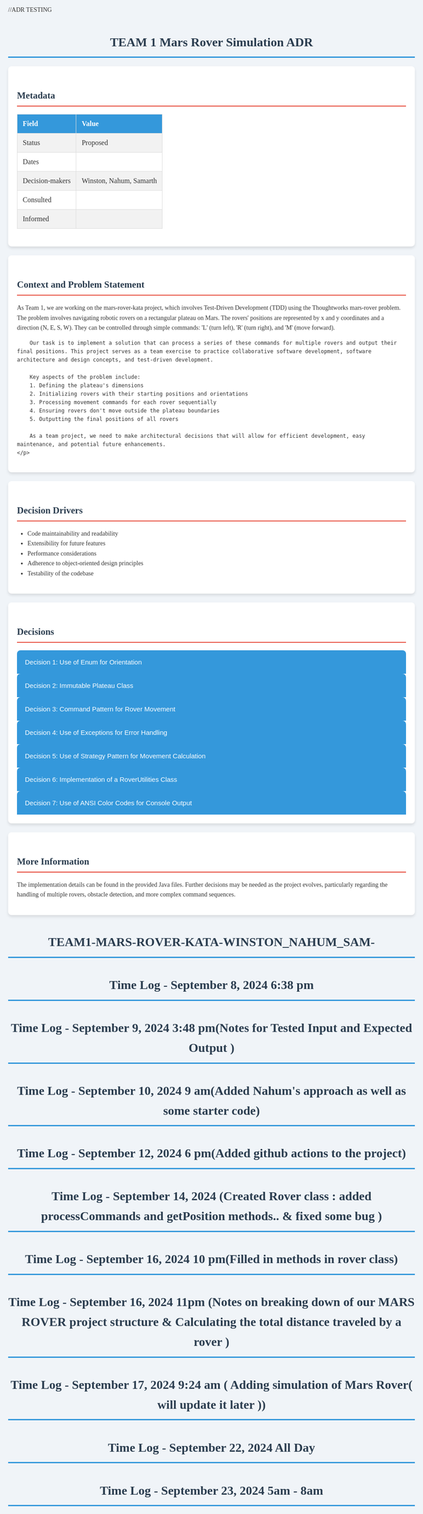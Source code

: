 //ADR TESTING
<!DOCTYPE html>
<html lang="en">
<head>
    <meta charset="UTF-8">
    <meta name="viewport" content="width=device-width, initial-scale=1.0">
    <title>TEAM 1 Mars Rover Simulation ADR</title>
    <style>
        body {
            font-family: 'Times New Roman', Tahoma, Geneva, Verdana, sans-serif;
            line-height: 1.6;
            color: #333;
            max-width: 1000px;
            margin: 0 auto;
            padding: 20px;
            background-color: #f0f4f8;
        }
        h1, h2, h3 {
            color: #2c3e50;
        }
        h1 {
            border-bottom: 3px solid #3498db;
            padding-bottom: 10px;
            text-align: center;
        }
        h2 {
            border-bottom: 2px solid #e74c3c;
            padding-bottom: 5px;
            margin-top: 30px;
        }
        .section {
            background-color: #ffffff;
            border-radius: 8px;
            padding: 20px;
            margin-bottom: 20px;
            box-shadow: 0 4px 6px rgba(0,0,0,0.1);
        }
        table {
            width: 100%;
            border-collapse: collapse;
            margin-bottom: 20px;
        }
        th, td {
            border: 1px solid #ddd;
            padding: 12px;
            text-align: left;
        }
        th {
            background-color: #3498db;
            color: white;
        }
        tr:nth-child(even) {
            background-color: #f2f2f2;
        }
        .pros {
            color: #27ae60;
        }
        .cons {
            color: #c0392b;
        }
        .neutral {
            color: #f39c12;
        }
        .collapsible {
            background-color: #3498db;
            color: white;
            cursor: pointer;
            padding: 18px;
            width: 100%;
            border: none;
            text-align: left;
            outline: none;
            font-size: 15px;
            transition: 0.4s;
            border-radius: 8px 8px 0 0;
        }
        .active, .collapsible:hover {
            background-color: #2980b9;
        }
        .content {
            padding: 0 18px;
            display: none;
            overflow: hidden;
            background-color: #f1f1f1;
            border-radius: 0 0 8px 8px;
        }
        .edit-btn {
            background-color: #2ecc71;
            color: white;
            border: none;
            padding: 10px 20px;
            text-align: center;
            text-decoration: none;
            display: inline-block;
            font-size: 16px;
            margin: 4px 2px;
            cursor: pointer;
            border-radius: 4px;
        }
    </style>
</head>
<body>
<h1>TEAM 1 Mars Rover Simulation ADR</h1>

<div class="section">
    <h2>Metadata</h2>
    <table id="metadataTable">
        <tr>
            <th>Field</th>
            <th>Value</th>
        </tr>
        <tr>
            <td>Status</td>
            <td contenteditable="true">Proposed</td>
        </tr>
        <tr>
            <td>Dates</td>
            <td contenteditable="true"></td>
        </tr>
        <tr>
            <td>Decision-makers</td>
            <td contenteditable="true">Winston, Nahum, Samarth</td>
        </tr>
        <tr>
            <td>Consulted</td>
            <td contenteditable="true"></td>
        </tr>
        <tr>
            <td>Informed</td>
            <td contenteditable="true"></td>
        </tr>
    </table>
</div>

<div class="section">
    <h2>Context and Problem Statement</h2>
    <p contenteditable="true">
        As Team 1, we are working on the mars-rover-kata project, which involves Test-Driven Development (TDD) using the Thoughtworks mars-rover problem. The problem involves navigating robotic rovers on a rectangular plateau on Mars. The rovers' positions are represented by x and y coordinates and a direction (N, E, S, W). They can be controlled through simple commands: 'L' (turn left), 'R' (turn right), and 'M' (move forward).

        Our task is to implement a solution that can process a series of these commands for multiple rovers and output their final positions. This project serves as a team exercise to practice collaborative software development, software architecture and design concepts, and test-driven development.

        Key aspects of the problem include:
        1. Defining the plateau's dimensions
        2. Initializing rovers with their starting positions and orientations
        3. Processing movement commands for each rover sequentially
        4. Ensuring rovers don't move outside the plateau boundaries
        5. Outputting the final positions of all rovers

        As a team project, we need to make architectural decisions that will allow for efficient development, easy maintenance, and potential future enhancements.
    </p>
</div>

<div class="section">
    <h2>Decision Drivers</h2>
    <ul id="decisionDrivers" contenteditable="true">
        <li>Code maintainability and readability</li>
        <li>Extensibility for future features</li>
        <li>Performance considerations</li>
        <li>Adherence to object-oriented design principles</li>
        <li>Testability of the codebase</li>
    </ul>
</div>

<div class="section">
    <h2>Decisions</h2>
    <div id="optionsDetails">
        <div>
            <button class="collapsible">Decision 1: Use of Enum for Orientation</button>
            <div class="content">
                <p contenteditable="true">We will use an Enum class to represent the cardinal directions (N, E, S, W) for the rover's orientation.</p>
                <ul contenteditable="true">
                    <li class="pros">Good, because it provides type safety and prevents invalid orientations</li>
                    <li class="pros">Good, because it allows for easy implementation of left and right turns</li>
                    <li class="cons">Bad, because it might be less flexible if we need to add diagonal directions in the future</li>
                </ul>
            </div>
        </div>
        <div>
            <button class="collapsible">Decision 2: Immutable Plateau Class</button>
            <div class="content">
                <p contenteditable="true">The Plateau class will be implemented as an immutable class with final fields for width and height.</p>
                <ul contenteditable="true">
                    <li class="pros">Good, because it ensures the plateau size cannot be accidentally changed during runtime</li>
                    <li class="pros">Good, because it simplifies reasoning about the code and prevents certain bugs</li>
                    <li class="cons">Bad, because it might limit flexibility if dynamic resizing of the plateau is needed in the future</li>
                </ul>
            </div>
        </div>
        <div>
            <button class="collapsible">Decision 3: Command Pattern for Rover Movement</button>
            <div class="content">
                <p contenteditable="true">We will use the Command pattern to implement the rover's movement and rotation commands (L, R, M).</p>
                <ul contenteditable="true">
                    <li class="pros">Good, because it allows for easy addition of new commands in the future</li>
                    <li class="pros">Good, because it separates the command logic from the Rover class, adhering to the Single Responsibility Principle</li>
                    <li class="cons">Bad, because it adds some complexity to the codebase</li>
                </ul>
            </div>
        </div>
        <div>
            <button class="collapsible">Decision 4: Use of Exceptions for Error Handling</button>
            <div class="content">
                <p contenteditable="true">We will use custom exceptions (IllegalArgumentException, IllegalStateException) for handling error scenarios such as invalid input or out-of-bounds movement.</p>
                <ul contenteditable="true">
                    <li class="pros">Good, because it provides clear and specific error messages</li>
                    <li class="pros">Good, because it allows for centralized error handling in the main program</li>
                    <li class="cons">Bad, because excessive use of exceptions might impact performance if errors are frequent</li>
                </ul>
            </div>
        </div>
        <div>
            <button class="collapsible">Decision 5: Use of Strategy Pattern for Movement Calculation</button>
            <div class="content">
                <p contenteditable="true">We will implement a Strategy pattern for calculating new positions based on the current orientation.</p>
                <ul contenteditable="true">
                    <li class="pros">Good, because it allows for easy modification of movement logic if requirements change</li>
                    <li class="pros">Good, because it separates movement calculation from the Rover class, improving maintainability</li>
                    <li class="cons">Bad, because it might be overkill for the current simple movement logic</li>
                </ul>
            </div>
        </div>
        <div>
            <button class="collapsible">Decision 6: Implementation of a RoverUtilities Class</button>
            <div class="content">
                <p contenteditable="true">We will create a RoverUtilities class to handle common operations and calculations, such as distance traveled.</p>
                <ul contenteditable="true">
                    <li class="pros">Good, because it centralizes common utility functions</li>
                    <li class="pros">Good, because it can be easily extended to include more utility functions in the future</li>
                    <li class="cons">Bad, because it might lead to a "god class" if not carefully managed</li>
                </ul>
            </div>
        </div>
        <div>
            <button class="collapsible">Decision 7: Use of ANSI Color Codes for Console Output</button>
            <div class="content">
                <p contenteditable="true">We will use ANSI color codes to enhance the console output of the simulation.</p>
                <ul contenteditable="true">
                    <li class="pros">Good, because it improves the user experience by making the output more readable</li>
                    <li class="pros">Good, because it allows for visual differentiation of different types of information</li>
                    <li class="cons">Bad, because it might not work on all console environments</li>
                </ul>
            </div>
        </div>
    </div>
</div>

<div class="section">
    <h2>More Information</h2>
    <p contenteditable="true">The implementation details can be found in the provided Java files. Further decisions may be needed as the project evolves, particularly regarding the handling of multiple rovers, obstacle detection, and more complex command sequences.</p>
</div>

<script>
    // Set up collapsible sections
    var coll = document.getElementsByClassName('collapsible');
    for (var i = 0; i < coll.length; i++) {
        coll[i].addEventListener('click', function() {
            this.classList.toggle('active');
            var content = this.nextElementSibling;
            if (content.style.display === 'block') {
                content.style.display = 'none';
            } else {
                content.style.display = 'block';
            }
        });
    }
</script>
</body>
</html>



# TEAM1-MARS-ROVER-KATA-WINSTON_NAHUM_SAM-
# Time Log - September 8, 2024 6:38 pm
# Time Log - September 9, 2024 3:48 pm(Notes for Tested Input and Expected Output )
# Time Log - September 10, 2024 9 am(Added Nahum's approach as well as some starter code)
# Time Log - September 12, 2024 6 pm(Added github actions to the project)
# Time Log - September 14, 2024 (Created Rover class : added processCommands and getPosition methods.. & fixed some bug )
# Time Log - September 16, 2024 10 pm(Filled in methods in rover class)
# Time Log - September 16, 2024 11pm (Notes on breaking down of our MARS ROVER project structure & Calculating the total distance traveled by a rover )
# Time Log - September 17, 2024 9:24 am ( Adding simulation of Mars Rover( will update it later  )) 
# Time Log - September 22, 2024  All Day
# Time Log - September 23, 2024  5am - 8am